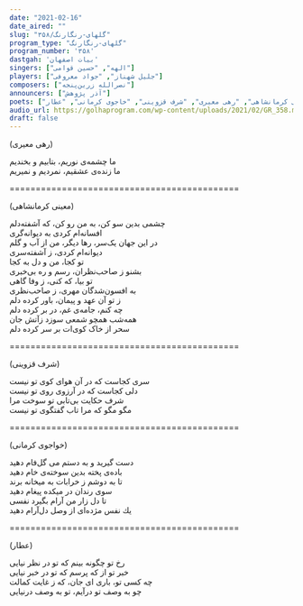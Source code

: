 ```yaml
---
date: "2021-02-16"
date_aired: ""
slug: "گلهای-رنگارنگ/۳۵۸"
program_type: "گلهای-رنگارنگ"
program_number: '۳۵۸'
dastgah: 'بیات اصفهان'
singers: ["الهه", "حسین قوامی"]
players: ["جلیل شهناز", "جواد معروفی"]
composers: ["نصرالله زرین‌پنجه"]
announcers: ["آذر پژوهش"]
poets: ["معینی کرمانشاهی", "رهی معیری", "شرف قزوینی", "خاجوی کرمانی", "عطار"]
audio_url: https://golhaprogram.com/wp-content/uploads/2021/02/GR_358.mp3
draft: false
---
```


(رهی معیری)  

ما چشمه‌ی نوریم، بتابیم و بخندیم  
ما زنده‌ی عشقیم، نمردیم و نمیریم  

============================================  

(معینی کرمانشاهی)  

چشمی بدین سو کن، به من رو کن، که آشفته‌دلم  
افسانه‌ام کردی به دیوانه‌گری  
در این جهان یک‌سر، رها دیگر، من از آب و گلم  
دیوانه‌ام کردی، ز آشفته‌سری  
تو کجا، من و دل به کجا  
بشنو ز صاحب‌نظران، رسم و ره بی‌خبری  
تو بیا، که کنی، ز وفا گاهی  
به افسون‌شدگان مهری، ز صاحب‌نظری  
ز تو آن عهد و پیمان، باور کرده دلم  
چه کنم، جامه‌ی غم، در بر کرده دلم  
همه‌شب همچو شمعی سوزد زآتش جان  
سحر از خاک کوی‌ات بر سر کرده دلم  

============================================  

(شرف قزوینی)  

سری کجاست که در آن هوای کوی تو نیست  
دلی کجاست که در آرزوی روی تو نیست  
شرف حکایت بی‌تابی تو سوخت مرا  
مگو مگو که مرا تاب گفتگوی تو نیست  

============================================  

(خواجوی کرمانی)  

دست گیرید و به دستم می گل‌فام دهید  
باده‌ی پخته بدین سوخته‌ی خام دهید  
تا به دوشم ز خرابات به میخانه برند  
سوی رندان در میکده پیغام دهید  
تا دل زار من آرام بگیرد نفسی  
یك نفس مژده‌ای از وصل دل‌آرام دهید  

============================================  

(عطار)  

رخ تو چگونه بینم که تو در نظر نیایی  
خبر تو از که پرسم که تو در خبر نیایی  
چه کسی تو، باری ای جان، که ز غایت کمالت  
چو به وصف تو درآیم، تو به وصف درنیایی  
